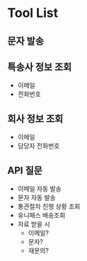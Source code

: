 # Tool List

## 문자 발송

## 특송사 정보 조회

- 이메일
- 전화번호

## 회사 정보 조회

- 이메일
- 담당자 전화번호

## API 질문

- 이메일 자동 발송
- 문자 자동 발송
- 통관절차 진행 상황 조회
- 유니패스 배송조회
- 자료 받을 시
  - 이메일?
  - 문자?
  - 재문의?
